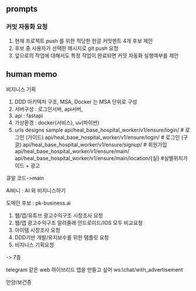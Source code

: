 ## prompts

### 커밋 자동화 요청 
1. 현재 프로젝트 push 를 위한 적당한 한글 커밋멘트 4개 후보 제안
2. 후보 중 사용자가 선택한 메시지로 git push 요청
3. 앞으로의 작업에 대해서도 특정 작업이 완료되면 커밋 자동화 실행여부를 제안




## human memo
비지니스 기획
1. DDD 아키텍처 구조, MSA, Docker 는 MSA 단위로 구성
2. 서버구성 : 로그인서버, api서버,  
2. api :  fastapi
3. 가상환경 : docker(서비스), uv(파이썬)
3. urls designs sample
api/heal_base_hospital_worker/v1/ensure/login/                     # 로그인 (가이드)
api/heal_base_hospital_worker/v1/ensure/login/                     # 로그인 (구글)
api/heal_base_hospital_worker/v1/ensure/signup/                    # 회원가입
api/heal_base_hospital_worker/v1/ensure/main/
api/heal_base_hospital_worker/v1/ensure/main/location/{실}         #실별위치가이드 + 광고



큐알 코드->main

AI비니 : AI 와 비지니스하기

도메인 후보 : pk-business.ai

1. 웹/앱/유튜브 광고수익구조 시장조사 요청
1. 웹/앱 광고수익구조 알려줄래 안드로이드/IOS 모두 비교요청
2. 아이템 시장조사 요청
2. DDD기반 개발/유지보수를 위한 탬플릿 요청 
0. 비지니스 기획요청


->
7층
 

telegram 같은 web 하이브리드 앱을 만들고 싶어
ws:\\chat/with_advertisement


안양/보건증
